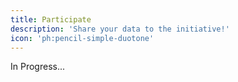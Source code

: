 ```yaml
---
title: Participate
description: 'Share your data to the initiative!'
icon: 'ph:pencil-simple-duotone'
---
```


In Progress...
